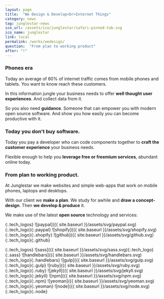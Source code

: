 ```yaml
---
layout: page
title:  "We Design & Develop<br>Internet Things"
category: news
tag: junglestar-news
ico_url: /assets/ico/junglestar/safari-pinned-tab.svg
ico_name: junglestar
link: local
permalink: /works/wedesign/
question:  "From plan to working product"
after: "!"
---
```


### Phones era

Today an average of 60% of internet traffic comes from mobile phones and tablets. You want to know reach these customers.

In this information jungle your business needs to offer **well thought user experiences**. And collect data from it.

So you also need **guidance**. Someone that can empower you with modern open source software. And show you how easily you can become productive with it.


### Today you don't buy software.

Today you pay a developer who can code components together to **craft the customer experience** your business needs.

Flexible enough to help you **leverage free or freemium services**, abundant online today.



### From plan to working product.

At Junglestar we make websites and simple web-apps that work on mobile phones, laptops and desktops.

With our client we **make a plan**. We study for awhile and **draw a concept-design**. Then **we develop & produce** it.

We make use of the latest **open source** technology and services:

{:.tech_logos}
![paypal]({{ site.baseurl }}/assets/svg/paypal.svg){:.tech_logo}{:.paypal}
![shopify]({{ site.baseurl }}/assets/svg/shopify.svg){:.tech_logo}{:.shopify}
![github]({{ site.baseurl }}/assets/svg/github.svg){:.tech_logo}{:.github}


{:.tech_logos}
![sass]({{ site.baseurl }}/assets/svg/sass.svg){:.tech_logo}{:.sass}
![handlebars]({{ site.baseurl }}/assets/svg/handlebars.svg){:.tech_logo}{:.handlebars}
![gulp]({{ site.baseurl }}/assets/svg/gulp.svg){:.tech_logo}{:.gulp}
![ruby]({{ site.baseurl }}/assets/svg/ruby.svg){:.tech_logo}{:.ruby}
![jekyll]({{ site.baseurl }}/assets/svg/jekyll.svg){:.tech_logo}{:.jekyll}
![npm]({{ site.baseurl }}/assets/svg/npm.svg){:.tech_logo}{:.npm}
![yeoman]({{ site.baseurl }}/assets/svg/yeoman.svg){:.tech_logo}{:.yeoman}
![node]({{ site.baseurl }}/assets/svg/node.svg){:.tech_logo}{:.node}
